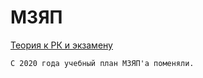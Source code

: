 # МЗЯП

[Теория к РК и экзамену](https://github.com/mRrvz/bmstu-asm/wiki)

```
C 2020 года учебный план МЗЯП'а поменяли.
```

